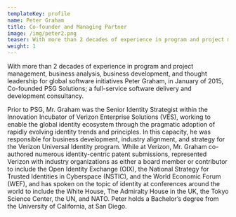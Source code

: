 ```yaml
---
templateKey: profile
name: Peter Graham
title: Co-founder and Managing Partner
image: /img/peter2.png
teaser: With more than 2 decades of experience in program and project management, business analysis, business development, and thought leadership for global software initiatives Peter Graham, in January of 2015, Co-founded PSG Solutions; a full-service software delivery and development consultancy.
weight: 1
---
```

With more than 2 decades of experience in program and project management, business
analysis, business development, and thought leadership for global software
initiatives Peter Graham, in January of 2015, Co-founded PSG Solutions; a
full-service software delivery and development consultancy.

Prior to PSG, Mr. Graham was the Senior Identity Strategist within the
Innovation Incubator of Verizon Enterprise Solutions (VES), working to enable
the global identity ecosystem through the pragmatic adoption of rapidly
evolving identity trends and principles. In this capacity, he was responsible
for business development, industry alignment, and strategy for the Verizon
Universal Identity program. While at Verizon, Mr. Graham co-authored numerous
identity-centric patent submissions, represented Verizon with industry
organizations as either a board member or contributor to include the Open
Identity Exchange (OIX), the National Strategy for Trusted Identities in
Cyberspace (NSTIC), and the World Economic Forum (WEF), and has spoken on the
topic of identity at conferences around the world to include the White House,
The Admiralty House in the UK, the Tokyo Science Center, the UN, and NATO.
Peter holds a Bachelor’s degree from the University of California, at San
Diego.